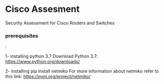 # Cisco Assesment
Security Assessment for Cisco Routers and Switches


<h3>prerequisites</h3>:

1- installing python 3.7
    Download Python 3.7: https://www.python.org/downloads/
    
    
2- installing  pip install netmiko
   For more information about netmiko refer to this link: https://pypi.org/project/netmiko/
   
   
